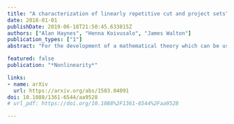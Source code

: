 ```yaml
---
title: "A characterization of linearly repetitive cut and project sets"
date: 2018-01-01
publishDate: 2019-06-18T21:50:45.633815Z
authors: ["Alan Haynes", "Henna Koivusalo", "James Walton"]
publication_types: ["1"]
abstract: "For the development of a mathematical theory which can be used to rigorously investigate physical properties of quasicrystals, it is necessary to understand regularity of patterns in special classes of aperiodic point sets in Euclidean space. In one dimension, prototypical mathematical models for quasicrystals are provided by Sturmian sequences and by point sets generated by substitution rules. Regularity properties of such sets are well understood, thanks mostly to well known results by Morse and Hedlund, and physicists have used this understanding to study one dimensional random Schrödinger operators and lattice gas models. A key fact which plays an important role in these problems is the existence of a subadditive ergodic theorem, which is guaranteed when the corresponding point set is linearly repetitive. In this paper we extend the one-dimensional model to cut and project sets, which generalize Sturmian sequences in higher dimensions, and which are frequently used in mathematical and physical literature as models for higher dimensional quasicrystals. By using a combination of algebraic, geometric, and dynamical techniques, together with input from higher dimensional Diophantine approximation, we give a complete characterization of all linearly repetitive cut and project sets with cubical windows. We also prove that these are precisely the collection of such sets which satisfy subadditive ergodic theorems. The results are explicit enough to allow us to apply them to known classical models, and to construct linearly repetitive cut and project sets in all pairs of dimensions and codimensions in which they exist."

featured: false
publication: "*Nonlinearity*"

links:
- name: arXiv
  url: https://arxiv.org/abs/1503.04091
doi: 10.1088/1361-6544/aa9528
# url_pdf: https://doi.org/10.1088%2F1361-6544%2Faa9528

---
```


